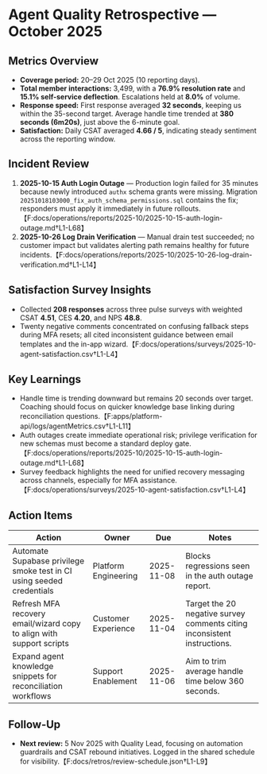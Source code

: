 # Agent Quality Retrospective — October 2025

## Metrics Overview

- **Coverage period:** 20–29 Oct 2025 (10 reporting days).
- **Total member interactions:** 3,499, with a **76.9% resolution rate** and
  **15.1% self-service deflection**. Escalations held at **8.0%** of volume.
- **Response speed:** First response averaged **32 seconds**, keeping us within
  the 35-second target. Average handle time trended at **380 seconds (6m20s)**,
  just above the 6-minute goal.
- **Satisfaction:** Daily CSAT averaged **4.66 / 5**, indicating steady
  sentiment across the reporting window.

## Incident Review

1. **2025-10-15 Auth Login Outage** — Production login failed for 35 minutes
   because newly introduced `authx` schema grants were missing. Migration
   `20251018103000_fix_auth_schema_permissions.sql` contains the fix; responders
   must apply it immediately in future
   rollouts.【F:docs/operations/reports/2025-10/2025-10-15-auth-login-outage.md†L1-L68】
2. **2025-10-26 Log Drain Verification** — Manual drain test succeeded; no
   customer impact but validates alerting path remains healthy for future
   incidents.【F:docs/operations/reports/2025-10/2025-10-26-log-drain-verification.md†L1-L14】

## Satisfaction Survey Insights

- Collected **208 responses** across three pulse surveys with weighted CSAT
  **4.51**, CES **4.20**, and NPS **48.8**.
- Twenty negative comments concentrated on confusing fallback steps during MFA
  resets; all cited inconsistent guidance between email templates and the in-app
  wizard.【F:docs/operations/surveys/2025-10-agent-satisfaction.csv†L1-L4】

## Key Learnings

- Handle time is trending downward but remains 20 seconds over target. Coaching
  should focus on quicker knowledge base linking during reconciliation
  questions.【F:apps/platform-api/logs/agentMetrics.csv†L1-L11】
- Auth outages create immediate operational risk; privilege verification for new
  schemas must become a standard deploy
  gate.【F:docs/operations/reports/2025-10/2025-10-15-auth-login-outage.md†L1-L68】
- Survey feedback highlights the need for unified recovery messaging across
  channels, especially for MFA
  assistance.【F:docs/operations/surveys/2025-10-agent-satisfaction.csv†L1-L4】

## Action Items

| Action                                                                | Owner                | Due        | Notes                                                                    |
| --------------------------------------------------------------------- | -------------------- | ---------- | ------------------------------------------------------------------------ |
| Automate Supabase privilege smoke test in CI using seeded credentials | Platform Engineering | 2025-11-08 | Blocks regressions seen in the auth outage report.                       |
| Refresh MFA recovery email/wizard copy to align with support scripts  | Customer Experience  | 2025-11-04 | Target the 20 negative survey comments citing inconsistent instructions. |
| Expand agent knowledge snippets for reconciliation workflows          | Support Enablement   | 2025-11-06 | Aim to trim average handle time below 360 seconds.                       |

## Follow-Up

- **Next review:** 5 Nov 2025 with Quality Lead, focusing on automation
  guardrails and CSAT rebound initiatives. Logged in the shared schedule for
  visibility.【F:docs/retros/review-schedule.json†L1-L9】
